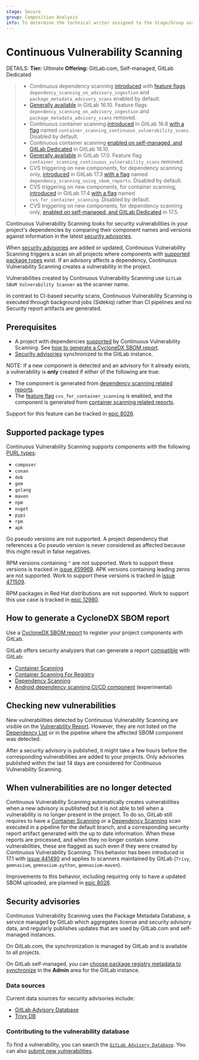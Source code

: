 ```yaml
---
stage: Secure
group: Composition Analysis
info: To determine the technical writer assigned to the Stage/Group associated with this page, see https://handbook.gitlab.com/handbook/product/ux/technical-writing/#assignments
---
```


# Continuous Vulnerability Scanning

DETAILS:
**Tier:** Ultimate
**Offering:** GitLab.com, Self-managed, GitLab Dedicated

> - Continuous dependency scanning [introduced](https://gitlab.com/gitlab-org/gitlab/-/issues/371063) with [feature flags](../../../administration/feature_flags.md) `dependency_scanning_on_advisory_ingestion` and `package_metadata_advisory_scans` enabled by default.
> - [Generally available](https://gitlab.com/gitlab-org/gitlab/-/issues/425753) in GitLab 16.10. Feature flags `dependency_scanning_on_advisory_ingestion` and `package_metadata_advisory_scans` removed.
> - Continuous container scanning [introduced](https://gitlab.com/gitlab-org/gitlab/-/issues/435435) in GitLab 16.8 [with a flag](../../../administration/feature_flags.md) named `container_scanning_continuous_vulnerability_scans`. Disabled by default.
> - Continuous container scanning [enabled on self-managed, and GitLab Dedicated](https://gitlab.com/gitlab-org/gitlab/-/issues/437162) in GitLab 16.10.
> - [Generally available](https://gitlab.com/gitlab-org/gitlab/-/issues/443712) in GitLab 17.0. Feature flag `container_scanning_continuous_vulnerability_scans` removed.
> - CVS triggering on new components, for dependency scanning only, [introduced](https://gitlab.com/gitlab-org/gitlab/-/issues/464575) in GitLab 17.3 [with a flag](../../../administration/feature_flags.md) named `dependency_scanning_using_sbom_reports`. Disabled by default.
> - CVS triggering on new components, for container scanning, [introduced](https://gitlab.com/gitlab-org/gitlab/-/merge_requests/165368) in GitLab 17.4 [with a flag](../../../administration/feature_flags.md) named `cvs_for_container_scanning`. Disabled by default.
> - CVS triggering on new components, for dependency scanning only, [enabled on self-managed, and GitLab Dedicated](https://gitlab.com/gitlab-org/gitlab/-/issues/395692) in 17.5.

Continuous Vulnerability Scanning looks for security vulnerabilities in your project's dependencies by comparing their component names and versions against information in the latest [security advisories](#security-advisories).

When [security advisories](#security-advisories) are added or updated, Continuous Vulnerability Scanning triggers a scan on all projects where components with [supported package types](#supported-package-types) exist. If an advisory affects a dependency, Continuous Vulnerability Scanning creates a vulnerability in the project.

Vulnerabilities created by Continuous Vulnerability Scanning use `GitLab SBoM Vulnerability Scanner` as the scanner name.

In contrast to CI-based security scans, Continuous Vulnerability Scanning is executed through background jobs (Sidekiq) rather than CI pipelines and no Security report artifacts are generated.

## Prerequisites

- A project with dependencies [supported](#supported-package-types) by Continuous Vulnerability Scanning. See [how to generate a CycloneDX SBOM report](#how-to-generate-a-cyclonedx-sbom-report).
- [Security advisories](#security-advisories) synchronized to the GitLab instance.

NOTE:
If a new component is detected and an advisory for it already exists, a vulnerability is **only** created if either of the following are true:

- The component is generated from [dependency scanning related reports](../dependency_scanning/index.md#cyclonedx-software-bill-of-materials).
- The [feature flag](../../../administration/feature_flags.md) `cvs_for_container_scanning` is enabled, and the component is generated from [container scanning related reports](../container_scanning/index.md#cyclonedx-software-bill-of-materials).

Support for this feature can be tracked in [epic 8026](https://gitlab.com/groups/gitlab-org/-/epics/8026).

## Supported package types

Continuous Vulnerability Scanning supports components with the following [PURL types](https://github.com/package-url/purl-spec/blob/346589846130317464b677bc4eab30bf5040183a/PURL-TYPES.rst):

- `composer`
- `conan`
- `deb`
- `gem`
- `golang`
- `maven`
- `npm`
- `nuget`
- `pypi`
- `rpm`
- `apk`

Go pseudo versions are not supported. A project dependency that references a Go pseudo version is
never considered as affected because this might result in false negatives.

RPM versions containing `^` are not supported. Work to support these versions is tracked in [issue 459969](https://gitlab.com/gitlab-org/gitlab/-/issues/459969).
APK versions containing leading zeros are not supported. Work to support these versions is tracked in [issue 471509](https://gitlab.com/gitlab-org/gitlab/-/issues/471509).

RPM packages in Red Hat distributions are not supported. Work to support this use case is tracked in [epic 12980](https://gitlab.com/groups/gitlab-org/-/epics/12980).

## How to generate a CycloneDX SBOM report

Use a [CycloneDX SBOM report](../../../ci/yaml/artifacts_reports.md#artifactsreportscyclonedx) to register your project components with GitLab.

GitLab offers security analyzers that can generate a report [compatible](../../../development/sec/cyclonedx_property_taxonomy.md) with GitLab:

- [Container Scanning](../container_scanning/index.md#configuration)
- [Container Scanning For Registry](../container_scanning/index.md#container-scanning-for-registry)
- [Dependency Scanning](../dependency_scanning/index.md#configuration)
- [Android dependency scanning CI/CD component](https://gitlab.com/explore/catalog/components/android-dependency-scanning) (experimental)

## Checking new vulnerabilities

New vulnerabilities detected by Continuous Vulnerability Scanning are visible on the [Vulnerability Report](../vulnerability_report/index.md).
However, they are not listed on the [Dependency List](../dependency_list/index.md) or in the pipeline where the affected SBOM component was detected.

After a security advisory is published, it might take a few hours before the corresponding vulnerabilities are added to your projects. Only advisories
published within the last 14 days are considered for Continuous Vulnerability Scanning.

## When vulnerabilities are no longer detected

Continuous Vulnerability Scanning automatically creates vulnerabilities when a new advisory is published
but it is not able to tell when a vulnerability is no longer present in the project. To do so, GitLab
still requires to have a [Container Scanning](../container_scanning/index.md) or a
[Dependency Scanning](../dependency_scanning/index.md) scan executed in a pipeline for the default branch,
and a corresponding security report artifact generated with the up to date information. When these reports
are processed, and when they no longer contain some vulnerabilities, these are flagged as such even if
they were created by Continuous Vulnerability Scanning. This behavior has been introduced in 17.1 with
[issue 441490](https://gitlab.com/gitlab-org/gitlab/-/issues/441490) and applies to scanners maintained
by GitLab (`Trivy`, `gemnasium`, `gemnasium-python`, `gemnasium-maven`).

Improvements to this behavior, including requiring only to have a updated SBOM uploaded, are planned in [epic 8026](https://gitlab.com/groups/gitlab-org/-/epics/8026).

## Security advisories

Continuous Vulnerability Scanning uses the Package Metadata Database, a service managed by GitLab which aggregates license and security advisory data, and regularly publishes updates that are used by GitLab.com and self-managed instances.

On GitLab.com, the synchronization is managed by GitLab and is available to all projects.

On GitLab self-managed, you can [choose package registry metadata to synchronize](../../../administration/settings/security_and_compliance.md#choose-package-registry-metadata-to-sync) in the **Admin** area for the GitLab instance.

### Data sources

Current data sources for security advisories include:

- [GitLab Advisory Database](https://advisories.gitlab.com/)
- [Trivy DB](https://github.com/aquasecurity/trivy-db)

### Contributing to the vulnerability database

To find a vulnerability, you can search the [`GitLab Advisory Database`](https://advisories.gitlab.com/).
You can also [submit new vulnerabilities](https://gitlab.com/gitlab-org/security-products/gemnasium-db/blob/master/CONTRIBUTING.md).
